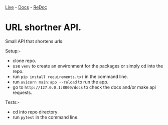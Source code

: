 [Live](https://shortify-wine.vercel.app) - [Docs](https://shortify-wine.vercel.app/docs) - [ReDoc](https://shortify-wine.vercel.app/redoc)
# URL shortner API.
Small API that shortens urls. 

Setup:-
- clone repo.
- use `venv` to create an environment for the packages or simply cd into the repo.
- run `pip install requirements.txt` in the command line.
- run `uvicorn main:app --reload` to run the app.
- go to `http://127.0.0.1:8000/docs` to check the docs and/or make api requests.

Tests:-
- cd into repo directory
- run `pytest` in the command line.
